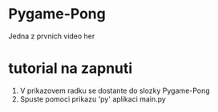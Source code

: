 # Pygame-Pong
Jedna z prvnich video her
# tutorial na zapnuti
1. V prikazovem radku se dostante do slozky Pygame-Pong
2. Spuste pomoci prikazu 'py' aplikaci main.py
